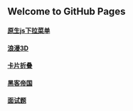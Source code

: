 ## Welcome to GitHub Pages

#### [原生js下拉菜单](https://z826526354.github.io/myselfdemo/原生js下拉菜单/index.html)

#### [浪漫3D](https://z826526354.github.io/myselfdemo/浪漫3d/3D心.html)

#### [卡片折叠](https://z826526354.github.io/myselfdemo/卡片折叠/demo.html)

#### [黑客帝国](https://z826526354.github.io/myselfdemo/黑客帝国/黑客帝国.html)

#### [面试题](https://github.com/z826526354/myselfdemo/blob/master/面试题/面试题.md)

